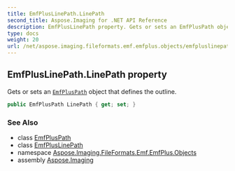 ```yaml
---
title: EmfPlusLinePath.LinePath
second_title: Aspose.Imaging for .NET API Reference
description: EmfPlusLinePath property. Gets or sets an EmfPlusPath object that defines the outline
type: docs
weight: 20
url: /net/aspose.imaging.fileformats.emf.emfplus.objects/emfpluslinepath/linepath/
---
```

## EmfPlusLinePath.LinePath property

Gets or sets an [`EmfPlusPath`](../../emfpluspath/) object that defines the outline.

```csharp
public EmfPlusPath LinePath { get; set; }
```

### See Also

* class [EmfPlusPath](../../emfpluspath/)
* class [EmfPlusLinePath](../)
* namespace [Aspose.Imaging.FileFormats.Emf.EmfPlus.Objects](../../emfpluslinepath/)
* assembly [Aspose.Imaging](../../../)


